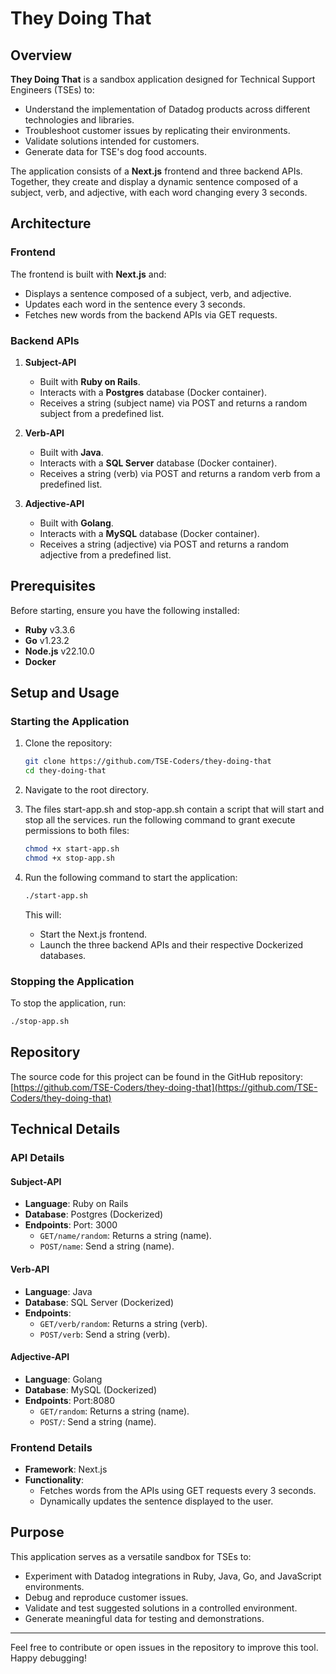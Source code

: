 # They Doing That

## Overview

**They Doing That** is a sandbox application designed for Technical Support Engineers (TSEs) to:
- Understand the implementation of Datadog products across different technologies and libraries.
- Troubleshoot customer issues by replicating their environments.
- Validate solutions intended for customers.
- Generate data for TSE's dog food accounts.

The application consists of a **Next.js** frontend and three backend APIs. Together, they create and display a dynamic sentence composed of a subject, verb, and adjective, with each word changing every 3 seconds.

## Architecture

### Frontend
The frontend is built with **Next.js** and:
- Displays a sentence composed of a subject, verb, and adjective.
- Updates each word in the sentence every 3 seconds.
- Fetches new words from the backend APIs via GET requests.

### Backend APIs
1. **Subject-API**
   - Built with **Ruby on Rails**.
   - Interacts with a **Postgres** database (Docker container).
   - Receives a string (subject name) via POST and returns a random subject from a predefined list.

2. **Verb-API**
   - Built with **Java**.
   - Interacts with a **SQL Server** database (Docker container).
   - Receives a string (verb) via POST and returns a random verb from a predefined list.

3. **Adjective-API**
   - Built with **Golang**.
   - Interacts with a **MySQL** database (Docker container).
   - Receives a string (adjective) via POST and returns a random adjective from a predefined list.

## Prerequisites
Before starting, ensure you have the following installed:
- **Ruby** v3.3.6
- **Go** v1.23.2
- **Node.js** v22.10.0
- **Docker**

## Setup and Usage

### Starting the Application

1. Clone the repository:
   ```bash
   git clone https://github.com/TSE-Coders/they-doing-that
   cd they-doing-that
   ```
2. Navigate to the root directory.

3. The files start-app.sh and stop-app.sh contain a script that will start and stop all the services.
   run the following command to grant execute permissions to both files: 
   ```bash
   chmod +x start-app.sh
   chmod +x stop-app.sh
   ```

4. Run the following command to start the application:
   ```bash
   ./start-app.sh
   ```
   This will:
   - Start the Next.js frontend.
   - Launch the three backend APIs and their respective Dockerized databases.

### Stopping the Application
To stop the application, run:

   ```bash
   ./stop-app.sh
   ```

## Repository
The source code for this project can be found in the GitHub repository:
[https://github.com/TSE-Coders/they-doing-that](https://github.com/TSE-Coders/they-doing-that)

## Technical Details

### API Details
#### Subject-API 
- **Language**: Ruby on Rails
- **Database**: Postgres (Dockerized)
- **Endpoints**: Port: 3000
  - `GET/name/random`: Returns a string (name).
  - `POST/name`: Send a string (name).

#### Verb-API
- **Language**: Java
- **Database**: SQL Server (Dockerized)
- **Endpoints**:
  - `GET/verb/random`: Returns a string (verb).
  - `POST/verb`: Send a string (verb).

#### Adjective-API 
- **Language**: Golang
- **Database**: MySQL (Dockerized)
- **Endpoints**: Port:8080
  - `GET/random`: Returns a string (name).
  - `POST/`: Send a string (name).

### Frontend Details
- **Framework**: Next.js
- **Functionality**:
  - Fetches words from the APIs using GET requests every 3 seconds.
  - Dynamically updates the sentence displayed to the user.

## Purpose
This application serves as a versatile sandbox for TSEs to:
- Experiment with Datadog integrations in Ruby, Java, Go, and JavaScript environments.
- Debug and reproduce customer issues.
- Validate and test suggested solutions in a controlled environment.
- Generate meaningful data for testing and demonstrations.

---

Feel free to contribute or open issues in the repository to improve this tool. Happy debugging!
